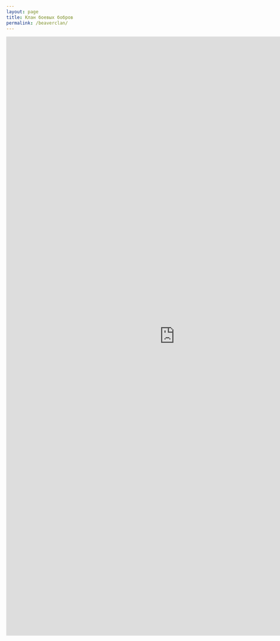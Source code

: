 ```yaml
---
layout: page
title: Клан боевых бобров
permalink: /beaverclan/
---
```

<iframe width="900" height="1600" src="https://rss.app/embed/v1/wall/CGxb2QiCX9kyuib9" frameborder="0"></iframe>